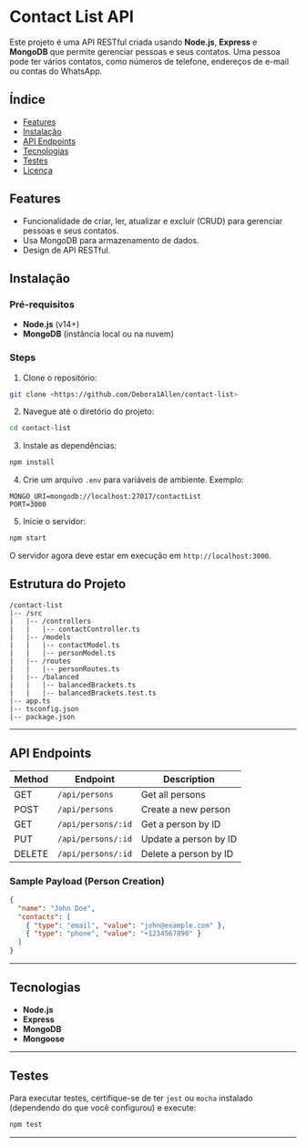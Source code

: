 # Contact List API

Este projeto é uma API RESTful criada usando **Node.js**, **Express** e **MongoDB** que permite gerenciar pessoas e seus contatos. Uma pessoa pode ter vários contatos, como números de telefone, endereços de e-mail ou contas do WhatsApp.


## Índice

- [Features](#features)
- [Instalação](#instalação)
- [API Endpoints](#api-endpoints)
- [Tecnologias](#tecnologias)
- [Testes](#testes)
- [Licença](#licença)

## Features

- Funcionalidade de criar, ler, atualizar e excluir (CRUD) para gerenciar pessoas e seus contatos.
- Usa MongoDB para armazenamento de dados.
- Design de API RESTful.

## Instalação

### Pré-requisitos

- **Node.js** (v14+)
- **MongoDB** (instância local ou na nuvem)

### Steps

1. Clone o repositório:

```bash
git clone <https://github.com/Debora1Allen/contact-list>
```

2. Navegue até o diretório do projeto:

```bash
cd contact-list
```

3. Instale as dependências:

```bash
npm install
```

4. Crie um arquivo `.env` para variáveis ​​de ambiente. Exemplo:

```env
MONGO_URI=mongodb://localhost:27017/contactList
PORT=3000
```

5. Inicie o servidor:

```bash
npm start
```

O servidor agora deve estar em execução em `http://localhost:3000`.

## Estrutura do Projeto

```
/contact-list
|-- /src
|   |-- /controllers
|   |   |-- contactController.ts
|   |-- /models
|   |   |-- contactModel.ts
|   |   |-- personModel.ts
|   |-- /routes
|   |   |-- personRoutes.ts
|   |-- /balanced       
|   |   |-- balancedBrackets.ts
|   |   |-- balancedBrackets.test.ts
|-- app.ts
|-- tsconfig.json
|-- package.json

```
---

## API Endpoints

| Method | Endpoint                | Description                       |
|--------|-------------------------|-----------------------------------|
| GET    | `/api/persons`           | Get all persons                   |
| POST   | `/api/persons`           | Create a new person               |
| GET    | `/api/persons/:id`       | Get a person by ID                |
| PUT    | `/api/persons/:id`       | Update a person by ID             |
| DELETE | `/api/persons/:id`       | Delete a person by ID             |


### Sample Payload (Person Creation)
```json
{
  "name": "John Doe",
  "contacts": [
    { "type": "email", "value": "john@example.com" },
    { "type": "phone", "value": "+1234567890" }
  ]
}
```
---
## Tecnologias

- **Node.js**
- **Express**
- **MongoDB**
- **Mongoose**

---

## Testes

Para executar testes, certifique-se de ter `jest` ou `mocha` instalado (dependendo do que você configurou) e execute:

```bash
npm test
```

---


